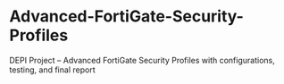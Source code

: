 # Advanced-FortiGate-Security-Profiles
DEPI Project – Advanced FortiGate Security Profiles with configurations, testing, and final report
